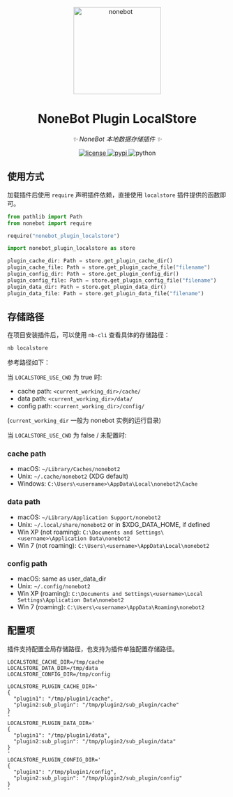 <!-- markdownlint-disable MD041 -->
<p align="center">
  <a href="https://nonebot.dev/"><img src="https://nonebot.dev/logo.png" width="200" height="200" alt="nonebot"></a>
</p>

<div align="center">

# NoneBot Plugin LocalStore

<!-- prettier-ignore-start -->
<!-- markdownlint-disable-next-line MD036 -->
_✨ NoneBot 本地数据存储插件 ✨_
<!-- prettier-ignore-end -->

</div>

<p align="center">
  <a href="https://raw.githubusercontent.com/nonebot/plugin-localstore/master/LICENSE">
    <img src="https://img.shields.io/github/license/nonebot/plugin-localstore.svg" alt="license">
  </a>
  <a href="https://pypi.python.org/pypi/nonebot-plugin-localstore">
    <img src="https://img.shields.io/pypi/v/nonebot-plugin-localstore.svg" alt="pypi">
  </a>
  <img src="https://img.shields.io/badge/python-3.8+-blue.svg" alt="python">
</p>

## 使用方式

加载插件后使用 `require` 声明插件依赖，直接使用 `localstore` 插件提供的函数即可。

```python
from pathlib import Path
from nonebot import require

require("nonebot_plugin_localstore")

import nonebot_plugin_localstore as store

plugin_cache_dir: Path = store.get_plugin_cache_dir()
plugin_cache_file: Path = store.get_plugin_cache_file("filename")
plugin_config_dir: Path = store.get_plugin_config_dir()
plugin_config_file: Path = store.get_plugin_config_file("filename")
plugin_data_dir: Path = store.get_plugin_data_dir()
plugin_data_file: Path = store.get_plugin_data_file("filename")
```

## 存储路径

在项目安装插件后，可以使用 `nb-cli` 查看具体的存储路径：

```bash
nb localstore
```

参考路径如下：

当 `LOCALSTORE_USE_CWD` 为 true 时:

- cache path: `<current_working_dir>/cache/`
- data path: `<current_working_dir>/data/`
- config path: `<current_working_dir>/config/`

(`current_working_dir` 一般为 nonebot 实例的运行目录)

当 `LOCALSTORE_USE_CWD` 为 false / 未配置时:

### cache path

- macOS: `~/Library/Caches/nonebot2`
- Unix: `~/.cache/nonebot2` (XDG default)
- Windows: `C:\Users\<username>\AppData\Local\nonebot2\Cache`

### data path

- macOS: `~/Library/Application Support/nonebot2`
- Unix: `~/.local/share/nonebot2` or in $XDG_DATA_HOME, if defined
- Win XP (not roaming): `C:\Documents and Settings\<username>\Application Data\nonebot2`
- Win 7 (not roaming): `C:\Users\<username>\AppData\Local\nonebot2`

### config path

- macOS: same as user_data_dir
- Unix: `~/.config/nonebot2`
- Win XP (roaming): `C:\Documents and Settings\<username>\Local Settings\Application Data\nonebot2`
- Win 7 (roaming): `C:\Users\<username>\AppData\Roaming\nonebot2`

## 配置项

插件支持配置全局存储路径，也支持为插件单独配置存储路径。

```dotenv
LOCALSTORE_CACHE_DIR=/tmp/cache
LOCALSTORE_DATA_DIR=/tmp/data
LOCALSTORE_CONFIG_DIR=/tmp/config

LOCALSTORE_PLUGIN_CACHE_DIR='
{
  "plugin1": "/tmp/plugin1/cache",
  "plugin2:sub_plugin": "/tmp/plugin2/sub_plugin/cache"
}
'
LOCALSTORE_PLUGIN_DATA_DIR='
{
  "plugin1": "/tmp/plugin1/data",
  "plugin2:sub_plugin": "/tmp/plugin2/sub_plugin/data"
}
'
LOCALSTORE_PLUGIN_CONFIG_DIR='
{
  "plugin1": "/tmp/plugin1/config",
  "plugin2:sub_plugin": "/tmp/plugin2/sub_plugin/config"
}
'
```
